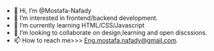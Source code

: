 - 👋 Hi, I’m @Mostafa-Nafady
- 👀 I’m interested in frontend/backend development.
- 🌱 I’m currently learning HTML/CSS/Javascript
- 💞️ I’m looking to collaborate on design,learning and open discssions.
- 📫 How to reach me>>> Eng.mostafa.nafady@gmail.com.

<!---
Mostafa-Nafady/Mostafa-Nafady is a ✨ special ✨ repository because its `README.md` (this file) appears on your GitHub profile.
You can click the Preview link to take a look at your changes.
--->
